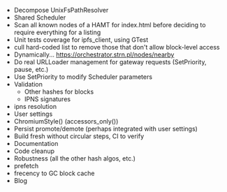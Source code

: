 * Decompose UnixFsPathResolver
* Shared Scheduler
* Scan all known nodes of a HAMT for index.html before deciding to require everything for a listing
* Unit tests coverage for ipfs_client, using GTest
* cull hard-coded list to remove those that don't allow block-level access
* Dynamically... https://orchestrator.strn.pl/nodes/nearby
* Do real URLLoader management for gateway requests (SetPriority, pause, etc.)
* Use SetPriority to modify Scheduler parameters
* Validation
    - Other hashes for blocks
    - IPNS signatures
* ipns resolution
* User settings
* ChromiumStyle() (accessors_only())
* Persist promote/demote (perhaps integrated with user settings)
* Build fresh without circular steps, CI to verify
* Documentation
* Code cleanup
* Robustness (all the other hash algos, etc.)
* prefetch
* frecency to GC block cache
* Blog
